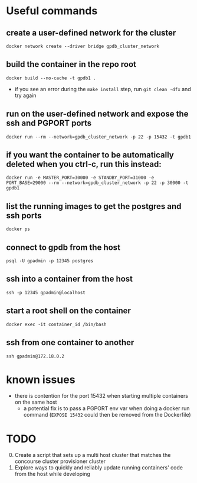 # Useful commands

## create a user-defined network for the cluster
`docker network create --driver bridge gpdb_cluster_network`

## build the container in the repo root
`docker build --no-cache -t gpdb1 .`
- if you see an error during the `make install` step, run `git clean -dfx` and try again

## run on the user-defined network and expose the ssh and PGPORT ports
`docker run --rm --network=gpdb_cluster_network -p 22 -p 15432 -t gpdb1`

## if you want the container to be automatically deleted when you ctrl-c, run this instead:
`docker run -e MASTER_PORT=30000 -e STANDBY_PORT=31000 -e PORT_BASE=29000 --rm --network=gpdb_cluster_network -p 22 -p 30000 -t gpdb1`

## list the running images to get the postgres and ssh ports
`docker ps`

## connect to gpdb from the host
`psql -U gpadmin -p 12345 postgres`

## ssh into a container from the host
`ssh -p 12345 gpadmin@localhost`

## start a root shell on the container
`docker exec -it container_id /bin/bash`

## ssh from one container to another
`ssh gpadmin@172.18.0.2`

# known issues
* there is contention for the port 15432 when starting multiple containers on the same host
    - a potential fix is to pass a PGPORT env var when doing a docker run command (`EXPOSE 15432` could then be removed from the Dockerfile)

# TODO
0. Create a script that sets up a multi host cluster that matches the concourse cluster provisioner cluster
1. Explore ways to quickly and reliably update running containers' code from the host while developing